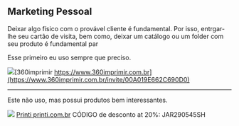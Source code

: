 ## Marketing Pessoal

Deixar algo físico com o provável cliente é fundamental. Por isso, entrgar-lhe seu cartão de visita, bem como, deixar um catálogo ou um folder com seu produto é fundamental par

Esse primeiro eu uso sempre que preciso.


![](https://pullbr-4c63.kxcdn.com/Images/360imprimir_header.br.png)[360imprimir https://www.360imprimir.com.br](https://www.360imprimir.com.br/invite/00A019E662C690D0)





--------
Este não uso, mas possui produtos bem interessantes.


![](https://upload.wikimedia.org/wikipedia/commons/thumb/7/74/Printi.jpg/120px-Printi.jpg) [Printi printi.com.br](https://www.printi.com.br/)  CÓDIGO de desconto at 20%: JAR290545SH
